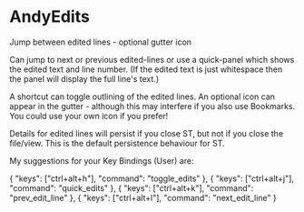 AndyEdits
=========

Jump between edited lines - optional gutter icon

Can jump to next or previous edited-lines or use a 
quick-panel which shows the edited text and line number. 
(If the edited text is just whitespace then the panel 
will display the full line's text.)

A shortcut can toggle outlining of the edited lines. 
An optional icon can appear in the gutter - although 
this may interfere if you also use Bookmarks. You 
could use your own icon if you prefer!

Details for edited lines will persist if you close ST, 
but not if you close the file/view. This is the 
default persistence behaviour for ST.

My suggestions for your Key Bindings (User) are:

{ "keys": ["ctrl+alt+h"], "command": "toggle_edits" },
{ "keys": ["ctrl+alt+j"], "command": "quick_edits" },
{ "keys": ["ctrl+alt+k"], "command": "prev_edit_line" },
{ "keys": ["ctrl+alt+l"], "command": "next_edit_line" }